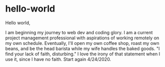 # hello-world

Hello world, 

I am beginning my journey to web dev and coding glory. I am a current project management professional with aspirations of working remotely on my own schedule. Eventually, I'll open my own coffee shop, roast my own beans, and be the head barista while my wife handles the baked goods. "I find your lack of faith, disturbing." I love the irony of that statement when I use it, since I have no faith. Start again 4/24/2020.
